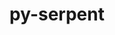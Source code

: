 ---
title: "py-serpent"
layout: cache
categories: [package, develop]
meta: {"compilers": ["none"], "num_specs": 9, "num_specs_by_stack": {"e4s": 9, "root": 9}, "oss": ["ubuntu22.04"], "platforms": ["linux"], "stacks": ["e4s", "root"], "targets": ["x86_64_v3"], "versions": ["1.40"]}
spec_details: [{"compiler": "none", "hash": "6by5nacm64se2g5fjqgbmvfrn72xdol5", "os": "ubuntu22.04", "platform": "linux", "size": "-", "stacks": ["e4s", "root"], "target": "x86_64_v3", "variants": ["build_system=python_pip"], "versions": ["1.40"]}, {"compiler": "none", "hash": "cd25ke3ftm63rvzpq2bpobcevzmezpi2", "os": "ubuntu22.04", "platform": "linux", "size": "-", "stacks": ["e4s", "root"], "target": "x86_64_v3", "variants": ["build_system=python_pip"], "versions": ["1.40"]}, {"compiler": "none", "hash": "egk4vx7pxx3ffbriwtxt2my7feeri7iu", "os": "ubuntu22.04", "platform": "linux", "size": "-", "stacks": ["e4s", "root"], "target": "x86_64_v3", "variants": ["build_system=python_pip"], "versions": ["1.40"]}, {"compiler": "none", "hash": "iyghznhoht7xqbjbluxxnyyt4ej5oagg", "os": "ubuntu22.04", "platform": "linux", "size": "-", "stacks": ["e4s", "root"], "target": "x86_64_v3", "variants": ["build_system=python_pip"], "versions": ["1.40"]}, {"compiler": "none", "hash": "kbqpjfh2z42pxc5gsfxhiieohi6sfudy", "os": "ubuntu22.04", "platform": "linux", "size": "-", "stacks": ["e4s", "root"], "target": "x86_64_v3", "variants": ["build_system=python_pip"], "versions": ["1.40"]}, {"compiler": "none", "hash": "nxuuehiw5hhe5vsq35q6swmkpe3735n2", "os": "ubuntu22.04", "platform": "linux", "size": "-", "stacks": ["e4s", "root"], "target": "x86_64_v3", "variants": ["build_system=python_pip"], "versions": ["1.40"]}, {"compiler": "none", "hash": "p3dytw2mrajfgjvai6zenforugdnfhze", "os": "ubuntu22.04", "platform": "linux", "size": "-", "stacks": ["e4s", "root"], "target": "x86_64_v3", "variants": ["build_system=python_pip"], "versions": ["1.40"]}, {"compiler": "none", "hash": "y4h7gt7fspxkkzn3qjnpktjxue7v5phf", "os": "ubuntu22.04", "platform": "linux", "size": "-", "stacks": ["e4s", "root"], "target": "x86_64_v3", "variants": ["build_system=python_pip"], "versions": ["1.40"]}, {"compiler": "none", "hash": "yoxoiohn3e7jrnqkvmukfbrt2el47rai", "os": "ubuntu22.04", "platform": "linux", "size": "-", "stacks": ["e4s", "root"], "target": "x86_64_v3", "variants": ["build_system=python_pip"], "versions": ["1.40"]}]
---